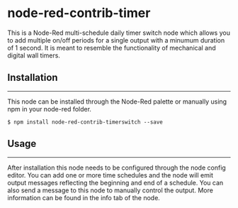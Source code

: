 # node-red-contrib-timer

<p>This is a Node-Red multi-schedule daily timer switch node which allows you to add multiple on/off periods for a single output with a minumum duration of 1 second.  
It is meant to resemble the functionality of mechanical and digital wall timers. </p>

<h2>Installation</h2>
<hr>
<p>This node can be installed through the Node-Red palette or manually using npm in your node-red folder.</p>

```
$ npm install node-red-contrib-timerswitch --save
```

<h2>Usage</h2>
<hr>
<p>
After installation this node needs to be configured through the node config editor. You can add one or more time
schedules and the node will emit output messages reflecting the beginning and end of a schedule. You can also send
a message to this node to manually control the output. More information can be found in the info tab of the node.
</p>





